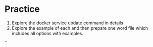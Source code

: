 # Practice

1. Explore the docker service update command in details
2. Explore the example of each and then prepare one word file which includes all options with examples.


``